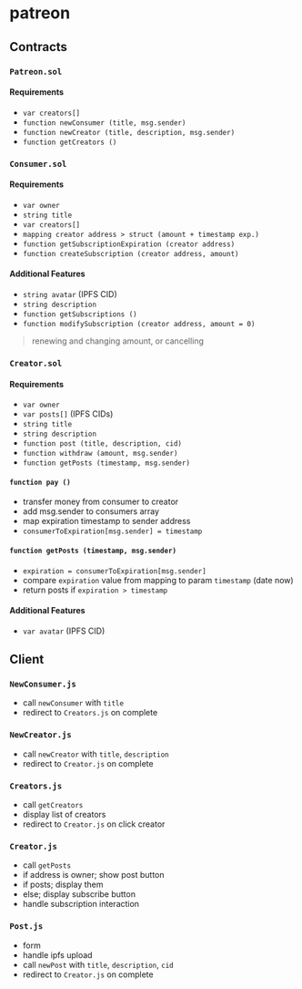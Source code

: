 # patreon
## Contracts
### `Patreon.sol`
#### Requirements
* `var creators[]`
* `function newConsumer (title, msg.sender)`
* `function newCreator (title, description, msg.sender)`
* `function getCreators ()`
### `Consumer.sol`
#### Requirements
* `var owner`
* `string title`
* `var creators[]`
* `mapping creator address > struct (amount + timestamp exp.)`
* `function getSubscriptionExpiration (creator address)`
* `function createSubscription (creator address, amount)`
#### Additional Features
* `string avatar` (IPFS CID)
* `string description`
* `function getSubscriptions ()`
* `function modifySubscription (creator address, amount = 0)`
> renewing and changing amount, or cancelling
### `Creator.sol`
#### Requirements
* `var owner`
* `var posts[]` (IPFS CIDs)
* `string title`
* `string description`
* `function post (title, description, cid)`
* `function withdraw (amount, msg.sender)`
* `function getPosts (timestamp, msg.sender)`
#### `function pay ()`
* transfer money from consumer to creator
* add msg.sender to consumers array
* map expiration timestamp to sender address
* `consumerToExpiration[msg.sender] = timestamp` 
#### `function getPosts (timestamp, msg.sender)`
* `expiration = consumerToExpiration[msg.sender]`
* compare `expiration` value from mapping to param `timestamp` (date now)
* return posts if `expiration > timestamp`
#### Additional Features
* `var avatar` (IPFS CID)
## Client
### `NewConsumer.js`
* call `newConsumer` with `title`
* redirect to `Creators.js` on complete
### `NewCreator.js`
* call `newCreator` with `title`, `description`
* redirect to `Creator.js` on complete
### `Creators.js`
* call `getCreators`
* display list of creators
* redirect to `Creator.js` on click creator
### `Creator.js`
* call `getPosts`
* if address is owner; show post button
* if posts; display them
* else; display subscribe button
* handle subscription interaction
### `Post.js`
* form
* handle ipfs upload
* call `newPost` with `title`, `description`, `cid`
* redirect to `Creator.js` on complete